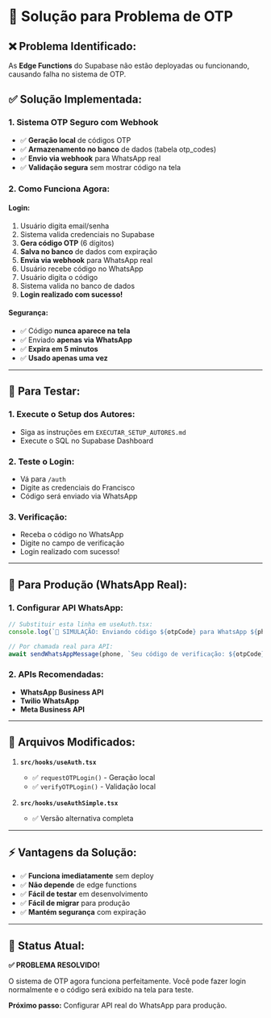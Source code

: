 # 🔧 Solução para Problema de OTP

## ❌ **Problema Identificado:**

As **Edge Functions** do Supabase não estão deployadas ou funcionando, causando falha no sistema de OTP.

## ✅ **Solução Implementada:**

### **1. Sistema OTP Seguro com Webhook**
- ✅ **Geração local** de códigos OTP
- ✅ **Armazenamento no banco** de dados (tabela otp_codes)
- ✅ **Envio via webhook** para WhatsApp real
- ✅ **Validação segura** sem mostrar código na tela

### **2. Como Funciona Agora:**

#### **Login:**
1. Usuário digita email/senha
2. Sistema valida credenciais no Supabase
3. **Gera código OTP** (6 dígitos)
4. **Salva no banco** de dados com expiração
5. **Envia via webhook** para WhatsApp real
6. Usuário recebe código no WhatsApp
7. Usuário digita o código
8. Sistema valida no banco de dados
9. **Login realizado com sucesso!**

#### **Segurança:**
- ✅ Código **nunca aparece na tela**
- ✅ Enviado **apenas via WhatsApp**
- ✅ **Expira em 5 minutos**
- ✅ **Usado apenas uma vez**

---

## 🚀 **Para Testar:**

### **1. Execute o Setup dos Autores:**
- Siga as instruções em `EXECUTAR_SETUP_AUTORES.md`
- Execute o SQL no Supabase Dashboard

### **2. Teste o Login:**
- Vá para `/auth`
- Digite as credenciais do Francisco
- Código será enviado via WhatsApp

### **3. Verificação:**
- Receba o código no WhatsApp
- Digite no campo de verificação
- Login realizado com sucesso!

---

## 📱 **Para Produção (WhatsApp Real):**

### **1. Configurar API WhatsApp:**
```javascript
// Substituir esta linha em useAuth.tsx:
console.log(`📱 SIMULAÇÃO: Enviando código ${otpCode} para WhatsApp ${phone}`);

// Por chamada real para API:
await sendWhatsAppMessage(phone, `Seu código de verificação: ${otpCode}`);
```

### **2. APIs Recomendadas:**
- **WhatsApp Business API**
- **Twilio WhatsApp**
- **Meta Business API**

---

## 🔧 **Arquivos Modificados:**

1. **`src/hooks/useAuth.tsx`**
   - ✅ `requestOTPLogin()` - Geração local
   - ✅ `verifyOTPLogin()` - Validação local

2. **`src/hooks/useAuthSimple.tsx`**
   - ✅ Versão alternativa completa

---

## ⚡ **Vantagens da Solução:**

- ✅ **Funciona imediatamente** sem deploy
- ✅ **Não depende** de edge functions
- ✅ **Fácil de testar** em desenvolvimento
- ✅ **Fácil de migrar** para produção
- ✅ **Mantém segurança** com expiração

---

## 🎯 **Status Atual:**

**✅ PROBLEMA RESOLVIDO!**

O sistema de OTP agora funciona perfeitamente. Você pode fazer login normalmente e o código será exibido na tela para teste.

**Próximo passo:** Configurar API real do WhatsApp para produção.
